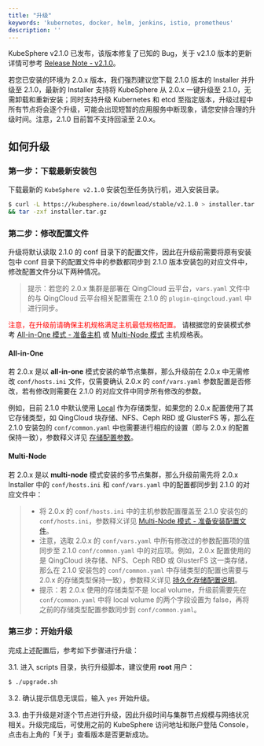 ```yaml
---
title: "升级"
keywords: 'kubernetes, docker, helm, jenkins, istio, prometheus'
description: ''
---
```


KubeSphere v2.1.0 已发布，该版本修复了已知的 Bug，关于 v2.1.0 版本的更新详情可参考 [Release Note - v2.1.0](../../release/release-v210)。

若您已安装的环境为 2.0.x 版本，我们强烈建议您下载 2.1.0 版本的 Installer 并升级至 2.1.0，最新的 Installer 支持将 KubeSphere 从 2.0.x 一键升级至 2.1.0，无需卸载和重新安装；同时支持升级 Kubernetes 和 etcd 至指定版本，升级过程中所有节点将会逐个升级，可能会出现短暂的应用服务中断现象，请您安排合理的升级时间。注意，2.1.0 目前暂不支持回滚至 2.0.x。


## 如何升级

### 第一步：下载最新安装包

下载最新的 `KubeSphere v2.1.0` 安装包至任务执行机，进入安装目录。

```bash
$ curl -L https://kubesphere.io/download/stable/v2.1.0 > installer.tar.gz \
&& tar -zxf installer.tar.gz
```

### 第二步：修改配置文件

升级将默认读取 2.1.0 的 conf 目录下的配置文件，因此在升级前需要将原有安装包中 conf 目录下的配置文件中的参数都同步到 2.1.0 版本安装包的对应文件中，修改配置文件分以下两种情况。

> 提示：若您的 2.0.x 集群是部署在 QingCloud 云平台，`vars.yaml` 文件中的与 QingCloud 云平台相关配置需在 2.1.0 的 `plugin-qingcloud.yaml` 中进行同步。

<font color=red>注意，在升级前请确保主机规格满足主机最低规格配置。</font> 请根据您的安装模式参考 [All-in-One 模式 - 准备主机](../all-in-one/#第一步-准备主机) 或 [Multi-Node 模式](../multi-node/#第一步-准备主机) 主机规格表。

#### All-in-One

若 2.0.x 是以 **all-in-one** 模式安装的单节点集群，那么升级前在 2.0.x 中无需修改 `conf/hosts.ini` 文件，仅需要确认 2.0.x 的 `conf/vars.yaml` 参数配置是否修改，若有修改则需要在 2.1.0 的对应文件中同步所有修改的参数。

例如，目前 2.1.0 中默认使用 [Local](https://kubernetes.io/docs/concepts/storage/volumes/#local) 作为存储类型，如果您的 2.0.x 配置使用了其它存储类型，如 QingCloud 块存储、NFS、Ceph RBD 或 GlusterFS 等，那么在 2.1.0 安装包的 `conf/common.yaml` 中也需要进行相应的设置（即与 2.0.x 的配置保持一致），参数释义详见 [存储配置参数](../storage-configuration)。

#### Multi-Node

若 2.0.x 是以 **multi-node** 模式安装的多节点集群，那么升级前需先将 2.0.x Installer 中的 `conf/hosts.ini` 和 `conf/vars.yaml` 中的配置都同步到 2.1.0 的对应文件中：

> - 将 2.0.x 的 `conf/hosts.ini` 中的主机参数配置覆盖至 2.1.0 安装包的 `conf/hosts.ini`，参数释义详见 [Multi-Node 模式 - 准备安装配置文件](../multi-node)。
> - 注意，选取 2.0.x 的 `conf/vars.yaml` 中所有修改过的参数配置项的值同步至 2.1.0 `conf/common.yaml` 中的对应项。例如，2.0.x 配置使用的是 QingCloud 块存储、NFS、Ceph RBD 或 GlusterFS 这一类存储，那么在 2.1.0 安装包的 `conf/common.yaml` 中存储类型的配置也需要与 2.0.x 的存储类型保持一致），参数释义详见 [持久化存储配置说明](../storage-configuration)。
> - 提示：若 2.0.x 使用的存储类型不是 local volume，升级前需要先在 `conf/common.yaml` 中将 local volume 的两个字段设置为 false，再将之前的存储类型配置参数同步到 `conf/common.yaml`。


### 第三步：开始升级

完成上述配置后，参考如下步骤进行升级：

3.1. 进入 scripts 目录，执行升级脚本，建议使用 **root** 用户：

```bash
$ ./upgrade.sh
```

3.2. 确认提示信息无误后，输入 `yes` 开始升级。


3.3. 由于升级是对逐个节点进行升级，因此升级时间与集群节点规模与网络状况相关。升级完成后，可使用之前的 KubeSphere 访问地址和账户登陆 Console，点击右上角的「关于」查看版本是否更新成功。
